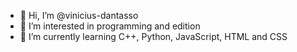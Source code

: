 - 👋 Hi, I’m @vinicius-dantasso
- 👀 I’m interested in programming and edition
- 🌱 I’m currently learning C++, Python, JavaScript, HTML and CSS
<!---
vinicius-dantasso/vinicius-dantasso is a ✨ special ✨ repository because its `README.md` (this file) appears on your GitHub profile.
You can click the Preview link to take a look at your changes.
--->
